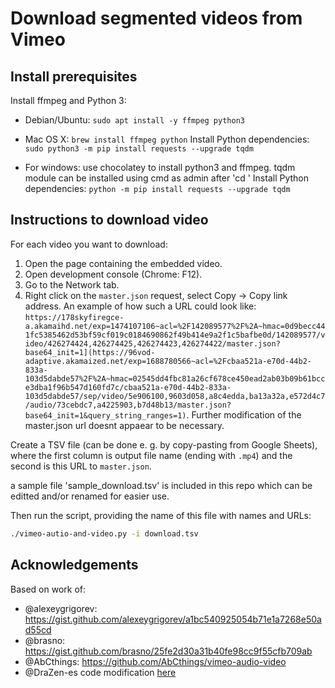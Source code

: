 # Download segmented videos from Vimeo

## Install prerequisites

Install ffmpeg and Python 3:
* Debian/Ubuntu: `sudo apt install -y ffmpeg python3`
* Mac OS X: `brew install ffmpeg python`
Install Python dependencies: `sudo python3 -m pip install requests --upgrade tqdm`

* For windows: use chocolatey to install python3 and ffmpeg. tqdm module can be installed using cmd as admin after
  'cd <directory intended for download of videos with the content of this repo in it>'
Install Python dependencies: `python -m pip install requests --upgrade tqdm`


## Instructions to download video
For each video you want to download:
1. Open the page containing the embedded video.
2. Open development console (Chrome: F12).
3. Go to the Network tab.
4. Right click on the `master.json` request, select Copy → Copy link address. An example of how such a URL could look like: `https://178skyfiregce-a.akamaihd.net/exp=1474107106~acl=%2F142089577%2F%2A~hmac=0d9becc441fc5385462d53bf59cf019c0184690862f49b414e9a2f1c5bafbe0d/142089577/video/426274424,426274425,426274423,426274422/master.json?base64_init=1](https://96vod-adaptive.akamaized.net/exp=1688780566~acl=%2Fcbaa521a-e70d-44b2-833a-103d5dabde57%2F%2A~hmac=02545dd4fbc81a26cf678ce450ead2ab03b09b61bcce3dba1f96b547d160fd7c/cbaa521a-e70d-44b2-833a-103d5dabde57/sep/video/5e906100,9603d058,a8c4edda,ba13a32a,e572d4c7/audio/73cebdc7,a4225903,b7d48b13/master.json?base64_init=1&query_string_ranges=1)`. Further modification of the master.json url doesnt appaear to be necessary.
   

Create a TSV file (can be done e. g. by copy-pasting from Google Sheets), where the first column is output file name (ending with `.mp4`) and the second is this URL to `master.json`.

a sample file 'sample_download.tsv' is included in this repo which can be editted and/or renamed for easier use.

Then run the script, providing the name of this file with names and URLs:
```bash
./vimeo-autio-and-video.py -i download.tsv
```

## Acknowledgements
Based on work of:
* @alexeygrigorev: https://gist.github.com/alexeygrigorev/a1bc540925054b71e1a7268e50ad55cd
* @brasno: https://gist.github.com/brasno/25fe2d30a31b40fe98cc9f55cfb709ab
* @AbCthings: https://github.com/AbCthings/vimeo-audio-video
* @DraZen-es code modification [here](https://gist.github.com/alexeygrigorev/a1bc540925054b71e1a7268e50ad55cd?permalink_comment_id=4589981#gistcomment-4589981)
